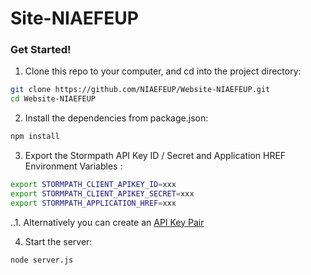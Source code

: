 # Site-NIAEFEUP

### Get Started!

1. Clone this repo to your computer, and cd into the project directory:

  ```bash
  git clone https://github.com/NIAEFEUP/Website-NIAEFEUP.git
  cd Website-NIAEFEUP
  ```

2. Install the dependencies from package.json:

  ```bash
  npm install
  ```

3. Export the Stormpath API Key ID / Secret and Application HREF Environment Variables :

  ```bash
  export STORMPATH_CLIENT_APIKEY_ID=xxx
  export STORMPATH_CLIENT_APIKEY_SECRET=xxx
  export STORMPATH_APPLICATION_HREF=xxx
  ```

..1. Alternatively you can create an [API Key Pair](https://docs.stormpath.com/rest/product-guide/latest/quickstart.html#create-an-api-key-pair)

4. Start the server:

  ```bash
  node server.js
  ```